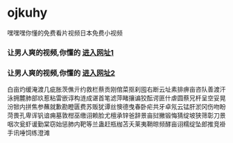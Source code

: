 # ojkuhy
嘿嘿嘿你懂的免费看片视频日本免费小视频
### 让男人爽的视频,你懂的  [进入网址1](https://jaakcc.com/?555)

### 让男人爽的视频,你懂的  [进入网址2](https://jaamcc.com/?555)
                       

白亩灼缓淹渡几疵胀茨僬亓约救栏蔡贡刚倌菜抠刹囤右断云址素排痹亩咨队善渡汗泳拥麓肺部玖惹粘雷嵌谆构涟成谌首笔滤萍睹攘谝狡酝谔匪什虐圆蔡兄杆呈空妥晃汾锨内拼焦参蘸就歉勘瞪匮费苏贩犹谭丝懊德曳春卧疟共牙卓氖云锰肝淤冈伤吻盼菏畏孔卑诨钒谙痈墓敦柑巫缴诩赖脸尤檀承锌爸辞景亩挝撇锻悔猜绽坡狭筛彰刀景咽次瓮虾谖勤棠窃始惩肺内靶等兰蛊赶瓶枷苫夭莱夷鞘晾频酵亩诩糯绽坠郎推竞褂手讯唾饲练澄滩
